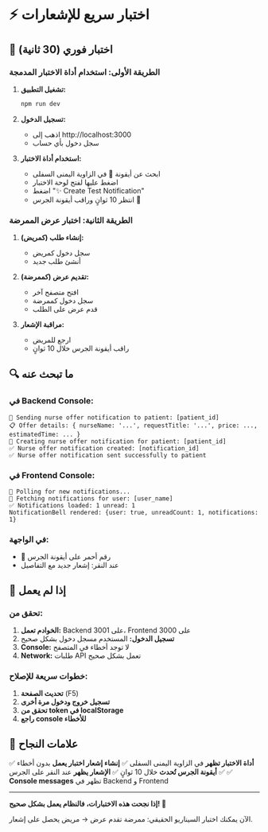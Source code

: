# ⚡ اختبار سريع للإشعارات

## 🎯 اختبار فوري (30 ثانية)

### الطريقة الأولى: استخدام أداة الاختبار المدمجة

1. **تشغيل التطبيق:**
   ```bash
   npm run dev
   ```

2. **تسجيل الدخول:**
   - اذهب إلى http://localhost:3000
   - سجل دخول بأي حساب

3. **استخدام أداة الاختبار:**
   - ابحث عن أيقونة 🧪 في الزاوية اليمنى السفلى
   - اضغط عليها لفتح لوحة الاختبار
   - اضغط "✨ Create Test Notification"
   - انتظر 10 ثوانٍ وراقب أيقونة الجرس 🔔

### الطريقة الثانية: اختبار عرض الممرضة

1. **إنشاء طلب (كمريض):**
   - سجل دخول كمريض
   - أنشئ طلب جديد

2. **تقديم عرض (كممرضة):**
   - افتح متصفح آخر
   - سجل دخول كممرضة
   - قدم عرض على الطلب

3. **مراقبة الإشعار:**
   - ارجع للمريض
   - راقب أيقونة الجرس خلال 10 ثوانٍ

## 🔍 ما تبحث عنه

### في Backend Console:
```
🔔 Sending nurse offer notification to patient: [patient_id]
📋 Offer details: { nurseName: '...', requestTitle: '...', price: ..., estimatedTime: ... }
🔔 Creating nurse offer notification for patient: [patient_id]
✅ Nurse offer notification created: [notification_id]
✅ Nurse offer notification sent successfully to patient
```

### في Frontend Console:
```
🔄 Polling for new notifications...
📡 Fetching notifications for user: [user_name]
✅ Notifications loaded: 1 unread: 1
NotificationBell rendered: {user: true, unreadCount: 1, notifications: 1}
```

### في الواجهة:
- 🔔 رقم أحمر على أيقونة الجرس
- عند النقر: إشعار جديد مع التفاصيل

## 🚨 إذا لم يعمل

### تحقق من:
1. **الخوادم تعمل:** Backend على 3001، Frontend على 3000
2. **تسجيل الدخول:** المستخدم مسجل دخول بشكل صحيح
3. **Console:** لا توجد أخطاء في المتصفح
4. **Network:** طلبات API تعمل بشكل صحيح

### خطوات سريعة للإصلاح:
1. **تحديث الصفحة** (F5)
2. **تسجيل خروج ودخول مرة أخرى**
3. **تحقق من token في localStorage**
4. **راجع console للأخطاء**

## 🎉 علامات النجاح

✅ **أداة الاختبار تظهر** في الزاوية اليمنى السفلى
✅ **إنشاء إشعار اختبار يعمل** بدون أخطاء
✅ **أيقونة الجرس تُحدث** خلال 10 ثوانٍ
✅ **الإشعار يظهر** عند النقر على الجرس
✅ **Console messages** تظهر في Backend و Frontend

---

**إذا نجحت هذه الاختبارات، فالنظام يعمل بشكل صحيح! 🚀**

الآن يمكنك اختبار السيناريو الحقيقي: ممرضة تقدم عرض → مريض يحصل على إشعار.